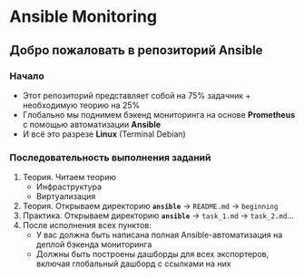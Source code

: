 # Ansible Monitoring

## Добро пожаловать в репозиторий Ansible

### Начало
- Этот репозиторий представляет собой на 75% задачник + необходимую теорию на 25%
- Глобально мы поднимем бэкенд мониторинга на основе **Prometheus** с помощью автоматизации **Ansible**
- И всё это разрезе **Linux** (Terminal Debian)

### Последовательность выполнения заданий
  1. Теория. Читаем теорию
     - Инфраструктура
     - Виртуализация
  2. Теория. Открываем директорию
     **`ansible`** → `README.md` → `beginning`
  3. Практика. Открываем директорию
     **`ansible`** → `task_1.md` → `task_2.md`...
  4. После исполнения всех пунктов:
      - У вас должна быть написана полная Ansible-автоматизация на деплой бэкенда мониторинга
      - Должны быть построены дашборды для всех экспортеров, включая глобальный дашборд с ссылками на них
